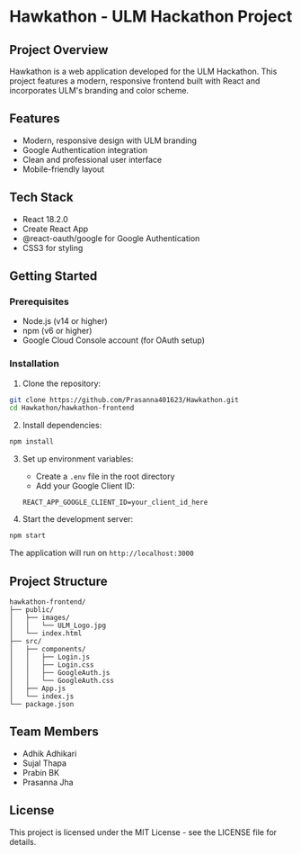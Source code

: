 # Hawkathon - ULM Hackathon Project

## Project Overview
Hawkathon is a web application developed for the ULM Hackathon. This project features a modern, responsive frontend built with React and incorporates ULM's branding and color scheme.

## Features
- Modern, responsive design with ULM branding
- Google Authentication integration
- Clean and professional user interface
- Mobile-friendly layout

## Tech Stack
- React 18.2.0
- Create React App
- @react-oauth/google for Google Authentication
- CSS3 for styling

## Getting Started

### Prerequisites
- Node.js (v14 or higher)
- npm (v6 or higher)
- Google Cloud Console account (for OAuth setup)

### Installation

1. Clone the repository:
```bash
git clone https://github.com/Prasanna401623/Hawkathon.git
cd Hawkathon/hawkathon-frontend
```

2. Install dependencies:
```bash
npm install
```

3. Set up environment variables:
   - Create a `.env` file in the root directory
   - Add your Google Client ID:
   ```
   REACT_APP_GOOGLE_CLIENT_ID=your_client_id_here
   ```

4. Start the development server:
```bash
npm start
```

The application will run on `http://localhost:3000`

## Project Structure
```
hawkathon-frontend/
├── public/
│   ├── images/
│   │   └── ULM_Logo.jpg
│   └── index.html
├── src/
│   ├── components/
│   │   ├── Login.js
│   │   ├── Login.css
│   │   ├── GoogleAuth.js
│   │   └── GoogleAuth.css
│   ├── App.js
│   └── index.js
└── package.json
```


## Team Members
- Adhik Adhikari
- Sujal Thapa
- Prabin BK
- Prasanna Jha

## License
This project is licensed under the MIT License - see the LICENSE file for details.

